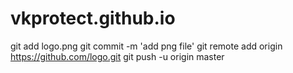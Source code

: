 # vkprotect.github.io
git add logo.png
git commit -m 'add png file'
git remote add origin https://github.com/logo.git
git push -u origin master
